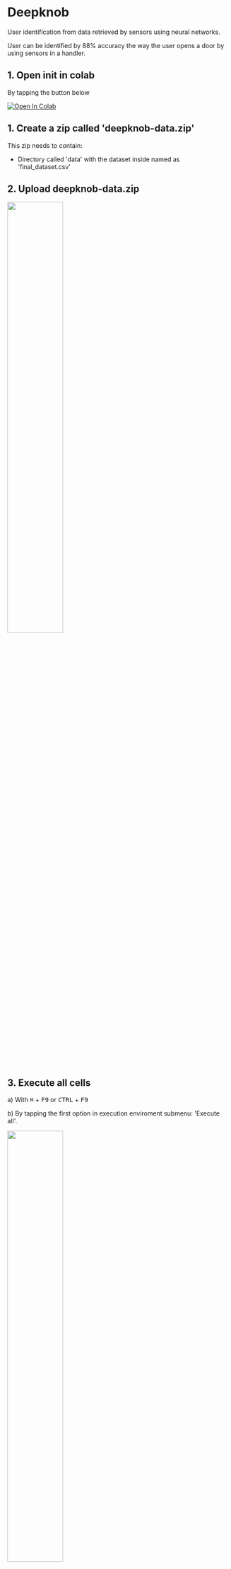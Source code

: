 # Deepknob

User identification from data retrieved by sensors using neural networks. 

User can be identified by 88% accuracy the way the user opens a door by using sensors in a handler.

## 1. Open init in colab

By tapping the button below

[![Open In Colab](https://colab.research.google.com/assets/colab-badge.svg)](https://colab.research.google.com/github/AlfredoFernandezGuaza/deepknob/blob/master/DeepKnob.ipynb)

## 1.  Create a zip called 'deepknob-data.zip'

This zip needs to contain:
*   Directory called 'data' with the dataset inside named as 'final_dataset.csv'

## 2. Upload deepknob-data.zip

<img src="https://user-images.githubusercontent.com/107152988/175368101-afeefcc3-cb54-4962-be8a-6e900e95eafe.png" width="50%"/>

## 3. Execute all cells

a) With <kbd>&#8984;</kbd> + <kbd>F9</kbd> or <kbd>CTRL</kbd> + <kbd>F9</kbd>

b) By tapping the first option in execution enviroment submenu: 'Execute all'.

<img src="https://user-images.githubusercontent.com/107152988/173200201-94000e5d-bbaf-4312-8d7c-98fb53734f8c.png" width="50%" />

## 4. Be Patience and Wait for Results, I've got 88% mean and median accuracy

¿Can you improve it by changing the model, the optimizer, the learning rate or the batch size?, you could also try modifing the callbacks.

Measures done by K-fold iterative with shuffle done before each iteration with k=8 and 2 iterations.



